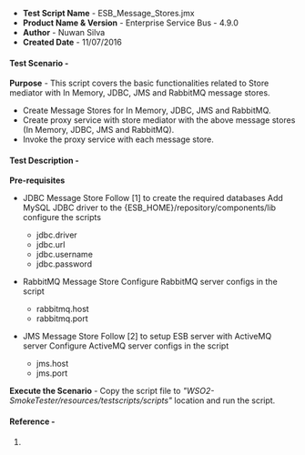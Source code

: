 
- **Test Script Name** - ESB_Message_Stores.jmx
- **Product Name & Version** - Enterprise Service Bus - 4.9.0
- **Author** - Nuwan Silva
- **Created Date** - 11/07/2016

#### **Test Scenario** -
 **Purpose** - This script covers the basic functionalities related to Store mediator with In Memory, JDBC, JMS and RabbitMQ message stores.
- Create Message Stores for In Memory, JDBC, JMS and RabbitMQ.
- Create proxy service with store mediator with the above message stores (In Memory, JDBC, JMS and RabbitMQ).
- Invoke the proxy service with each message store.


#### **Test Description** -
 **Pre-requisites**
- JDBC Message Store
Follow [1] to create the required databases
Add MySQL JDBC driver to the {ESB_HOME}/repository/components/lib
configure the scripts
	- jdbc.driver
	- jdbc.url
	- jdbc.username
	- jdbc.password

- RabbitMQ Message Store
Configure RabbitMQ server configs in the script
	- rabbitmq.host
	- rabbitmq.port

- JMS Message Store
Follow [2] to setup ESB server with ActiveMQ server
Configure ActiveMQ server configs in the script
	- jms.host
	- jms.port

 **Execute the Scenario** -  Copy the script file to _"WSO2-SmokeTester/resources/testscripts/scripts"_ location and run the script.


#### **Reference** -
1) 
